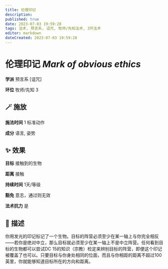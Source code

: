 ```yaml
---
title: 伦理印记
description: 
published: true
date: 2023-07-03 19:59:28
tags: 法术, 预言系, 诅咒, 牧师/先知法术, 3环法术
editor: markdown
dateCreated: 2023-07-03 19:59:28
---
```


# **伦理印记** *Mark of obvious ethics*

**学派** 预言系 \[诅咒\] 

**环位** 牧师/先知 3

## 🪄 施放

**施法时间** 1 标准动作

**成分** 语言, 姿势

## ✨ 效果 

**目标** 接触到的生物 

**距离** 接触  

**持续时间** 1天/等级 

**豁免** 意志，通过则无效

**法术抗力** 是

## 📖 描述

你用发光的印记标记了一个生物。目标的阵营必须至少在某一轴上与你完全相反——若你是绝对中立，那么目标就必须至少在某一轴上不是中立阵营。任何看到目标的生物都可以尝试DC 15的知识（宗教）检定来辨别目标的阵营，即便这个印记被覆盖了也可以。只要目标与你身处相同的位面，而且与你相距的距离不超过100英里，你就能够知道目标所在的方向和距离。
    